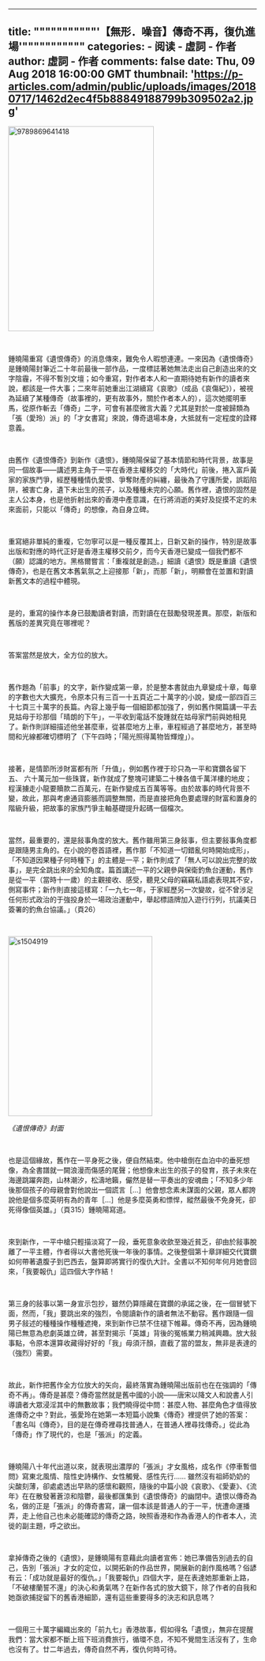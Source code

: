 
---
title: """""""""""'【無形．噪音】傳奇不再，復仇進場'"""""""""""
categories: 
    - 阅读
    - 虛詞 - 作者
author: 虛詞 - 作者
comments: false
date: Thu, 09 Aug 2018 16:00:00 GMT
thumbnail: 'https://p-articles.com/admin/public/uploads/images/20180717/1462d2ec4f5b88849188799b309502a2.jpg'
---

<div>   
<p><img src="https://p-articles.com/admin/public/uploads/images/20180717/1462d2ec4f5b88849188799b309502a2.jpg" alt="9789869641418" style="max-width: 100%; width: 295px; height: 415px;" class referrerpolicy="no-referrer"><br></p><p><br></p><p>鍾曉陽重寫《遺恨傳奇》的消息傳來，難免令人暇想連連。一來因為《遺恨傳奇》是鍾曉陽封筆近二十年前最後一部作品，一度標誌著她無法走出自己創造出來的文字陰霾，不得不暫別文壇；如今重寫，對作者本人和一直期待她有新作的讀者來說，都該是一件大事；二來年前她重出江湖續寫《哀歌》（成品《哀傷紀》），被視為延續了某種傳奇（故事裡的，更有故事外，關於作者本人的），這次她擺明車馬，從原作斬去「傳奇」二字，可會有甚麼微言大義？尤其是對於一度被歸類為「張（愛玲）派」的「才女書寫」來說，傳奇退場本身，大抵就有一定程度的詮釋意義。</p><p><b><br></b></p><p>由舊作《遺恨傳奇》到新作《遺恨》，鍾曉陽保留了基本情節和時代背景，故事是同一個故事——講述男主角于一平在香港主權移交的「大時代」前後，捲入富戶黃家的家族鬥爭，經歷種種情仇愛恨、爭奪財產的糾纏，最後為了守護所愛，誤蹈陷阱，被害亡身，遺下未出生的孩子，以及種種未完的心願。舊作裡，遺恨的固然是主人公本身，也是他折射出來的香港中產意識，在行將消逝的美好及捉摸不定的未來面前，只能以「傳奇」的想像，為自身立碑。</p><p><b><br></b></p><p>重寫絕非單純的重複，它勿寧可以是一種反覆其上，日新又新的操作，特別是故事出版和對應的時代正好是香港主權移交前夕，而今天香港已變成一個我們都不（願）認識的地方。黑格爾嘗言：「重複就是創造。」細讀《遺恨》既是重讀《遺恨傳奇》，也是在舊文本舊氣氛之上迎接那「新」，而那「新」，明顯會在並置和對讀新舊文本的過程中體現。</p><p><b><br></b></p><p>是的，重寫的操作本身已鼓勵讀者對讀，而對讀在在鼓勵發現差異。那麼，新版和舊版的差異究竟在哪裡呢？</p><p><b><br></b></p><p>答案當然是放大，全方位的放大。</p><p><b><br></b></p><p>舊作題為「前事」的文字，新作變成第一章，於是整本書就由九章變成十章，每章的字數也大大擴充，令原本只有三百一十五頁近二十萬字的小說，變成一部四百三十七頁三十萬字的長篇。內容上幾乎每一個細節都加強了，例如舊作開篇講一平去見姑母于珍那個「晴朗的下午」，一平收到電話不旋踵就在姑母家門前與她相見了。新作則詳細描述他坐甚麼車，從甚麼地方上車，車程經過了甚麼地方，甚至時間和光線都確切標明了（下午四時；「陽光照得萬物皆輝煌」）。</p><p><b><br></b></p><p>接著，是情節所涉財富都有所「升值」，例如舊作裡于珍只為一平和寶鑽各留下五、 六十萬元加一些珠寶，新作就成了整塊可建築二十棟各值千萬洋樓的地皮；程漢擄走小龍要贖款二百萬元，在新作變成五百萬等等。由於故事的時代背景不變，故此，那與考慮通貨膨脹而調整無關，而是直接把角色要處理的財富和置身的階級升級，把故事的家族鬥爭主軸基礎提升起碼一個檔次。</p><p><b><br></b></p><p>當然，最重要的，還是敍事角度的放大。舊作雖用第三身敍事，但主要敍事角度都是跟隨男主角的。在小說的卷首語裡，舊作那「不知道一切錯亂何時開始成形」，「不知道因果種子何時種下」的主體是一平；新作則成了「無人可以說出完整的故事」，是完全跳出來的全知角度。篇首講述一平的父親參與保衛釣魚台運動，舊作是從一平（當時十一歲）的主觀接收、感受，聽見父母的竊竊私語處表現其不安，側寫事件；新作則直接這樣寫：「一九七一年，于家經歷另一次變故，從不曾涉足任何形式政治的于強投身於一場政治運動中，舉起標語牌加入遊行行列，抗議美日簽署的釣魚台協議。」（頁26）</p><p><br></p><p><img src="https://p-articles.com/admin/public/uploads/images/20180717/9d87001cf9441a1804994278fe6fa9ac.jpg" alt="s1504919" style="max-width: 100%; width: 292px; height: 364px;" class referrerpolicy="no-referrer"><br></p><p><i>《遺恨傳奇》封面</i></p><p><br></p><p>也是這個緣故，舊作在一平身死之後，便自然結束。他中槍倒在血泊中的垂死想像，為全書譜就一闕浪漫而傷感的尾聲；他想像未出生的孩子的發育，孩子未來在海邊跳躍奔跑，山林潮汐，松濤地籟，儼然是替一平奏出的安魂曲；「不知多少年後那個孩子的母親會對他說出一個謊言［…］他會想念素未謀面的父親，眾人都誇說他是個多麼英明有為的青年［…］他是多麼英勇和慓悍，縱然最後不免身死，卻死得像個英雄。」（頁315）鍾曉陽寫道。</p><p><b><br></b></p><p>來到新作，一平中槍只輕描淡寫了一段，垂死意象收歛至幾近貧乏，卻由於敍事脫離了一平主體，作者得以大書他死後一年後的事情。之後整個第十章詳細交代寶鑽如何帶著遺腹子到巴西去，盤算即將實行的復仇大計。全書以不知何年何月她會回來，「我要報仇」這四個大字作結！</p><p><b><br></b></p><p>第三身的敍事以第一身宣示包抄，雖然仍算隱藏在寶鑽的承諾之後，在一個冒號下面，然而，「我」要跳出來的強烈，令閱讀新作的讀者無法不動容。舊作跟隨一個男子敍述的種種操作種種遮掩，來到新作已禁不住褪下帷幕。傳奇不再，因為鍾曉陽已無意為悲劇英雄立碑，甚至對揭示「英雄」背後的冤帳業力稍減興趣。放大敍事點，令原本還算收藏得好好的「我」毋須汗顏，直截了當的盟友，無非是表達的（強烈）需要。</p><p><b><br></b></p><p>故此，新作把舊作全方位放大的矢向，最終落實為鍾曉陽出版前也在在強調的「傳奇不再」。傳奇是甚麼？傳奇當然就是舊中國的小說——唐宋以降文人和說書人引導讀者大眾浸淫其中的無數故事；我們曉得從中問：甚麼人物、甚麼角色才值得放進傳奇之中？對此，張愛玲在她第一本短篇小說集《傳奇》裡提供了她的答案：「書名叫《傳奇》，目的是在傳奇裡尋找普通人，在普通人裡尋找傳奇。」從此為「傳奇」作了現代的，也是「張派」的定義。</p><p><b><br></b></p><p>鍾曉陽八十年代出道以來，就表現出濃厚的「張派」才女風格，成名作《停車暫借問》寫東北風情、陰性史詩構作、女性觸覺、感性先行…… 雖然沒有祖師奶奶的尖酸刻薄，卻處處透出早熟的感懷和觀照，隨後的中篇小說《哀歌》、《愛妻》、《流年》在在散發著蒼涼和陰鬱，最後都匯集到《遺恨傳奇》的幽閉中。遺恨以傳奇為名，做的正是「張派」的傳奇書寫，讓一個本該是普通人的于一平，恍遭命運播弄，走上他自己也未必能確認的傳奇之路，映照香港和作為香港人的作者本人，流徙的副主題，呼之欲出。</p><p><b><br></b></p><p>拿掉傳奇之後的《遺恨》，是鍾曉陽有意藉此向讀者宣佈：她已準備告別過去的自己，告別「張派」才女的定位，以開拓新的作品世界，開展新的創作風格嗎？俗諺有云：「成功就是最好的復仇。」「我要報仇」四個大字，是在表達她那重新上路，「不破樓蘭誓不還」的決心和勇氣嗎？在新作各式的放大鏡下，除了作者的自我和她亟欲捕捉留下的舊香港細節，還有這些重要得多的決志和訊息嗎？</p><p><b><br></b></p><p>一個用三十萬字編織出來的「前九七」香港故事，假如得名「遺恨」，無非在提醒我們：當大家都不斷上班下班消費旅行，循環不息，不知不覺間生活沒有了，生命也沒有了。廿二年過去，傳奇自然不再，復仇何時可待。</p>  
</div>
            